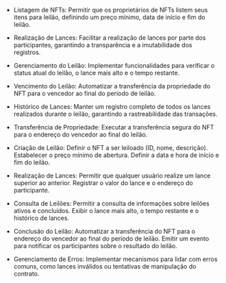  * Listagem de NFTs: Permitir que os proprietários de NFTs listem seus itens para leilão, definindo um preço mínimo, data de início e fim do leilão.
 * Realização de Lances: Facilitar a realização de lances por parte dos participantes, garantindo a transparência e a imutabilidade dos registros.
 * Gerenciamento do Leilão: Implementar funcionalidades para verificar o status atual do leilão, o lance mais alto e o tempo restante.
 * Vencimento do Leilão: Automatizar a transferência da propriedade do NFT para o vencedor ao final do período de leilão.
 * Histórico de Lances: Manter um registro completo de todos os lances realizados durante o leilão, garantindo a rastreabilidade das transações.
 * Transferência de Propriedade: Executar a transferência segura do NFT para o endereço do vencedor ao final do leilão.

 * Criação de Leilão:
    Definir o NFT a ser leiloado (ID, nome, descrição).
    Estabelecer o preço mínimo de abertura.
    Definir a data e hora de início e fim do leilão.
 * Realização de Lances:
    Permitir que qualquer usuário realize um lance superior ao anterior.
    Registrar o valor do lance e o endereço do participante.
 * Consulta de Leilões:
    Permitir a consulta de informações sobre leilões ativos e concluídos.
    Exibir o lance mais alto, o tempo restante e o histórico de lances.
 * Conclusão do Leilão:
    Automatizar a transferência do NFT para o endereço do vencedor ao final do período de leilão.
    Emitir um evento para notificar os participantes sobre o resultado do leilão.
 * Gerenciamento de Erros:
    Implementar mecanismos para lidar com erros comuns, como lances inválidos ou tentativas de manipulação do contrato.

